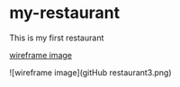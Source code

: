# my-restaurant
This is my  first restaurant

[wireframe image](https://lucid.app/lucidspark/48581016-3874-4b4c-a3e1-7343c6376a98/edit?viewport_loc=-3419%2C866%2C6144%2C2888%2C0_0&invitationId=inv_e4546661-f3da-40da-bdb6-cefe4faff946#)

![wireframe image](gitHub restaurant3.png)